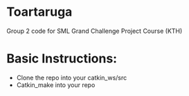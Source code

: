 # Toartaruga
Group 2 code for SML Grand Challenge Project Course (KTH)

# Basic Instructions:
- Clone the repo into your catkin_ws/src
- Catkin_make into your repo

